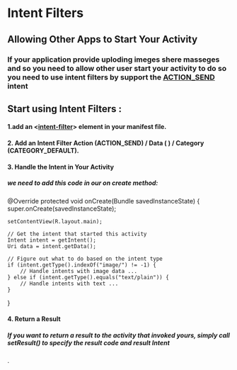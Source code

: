 # Intent Filters

## Allowing Other Apps to Start Your Activity

### If your application provide uploding imeges shere masseges and so you need to allow other user start your activity to do so you need to use intent filters by support the [ACTION_SEND](https://developer.android.com/reference/android/content/Intent#ACTION_SEND) intent


## Start using Intent Filters :

#### 1.add an <[intent-filter](https://developer.android.com/guide/topics/manifest/intent-filter-element)> element in your manifest file.

#### 2. Add an Intent Filter Action (ACTION_SEND) / Data ( <data>) /  Category (CATEGORY_DEFAULT).

#### 3. Handle the Intent in Your Activity 
##### we need to add this code in our on create method:

@Override
protected void onCreate(Bundle savedInstanceState) {
    super.onCreate(savedInstanceState);

    setContentView(R.layout.main);

    // Get the intent that started this activity
    Intent intent = getIntent();
    Uri data = intent.getData();

    // Figure out what to do based on the intent type
    if (intent.getType().indexOf("image/") != -1) {
        // Handle intents with image data ...
    } else if (intent.getType().equals("text/plain")) {
        // Handle intents with text ...
    }
}

#### 4. Return a Result 
##### If you want to return a result to the activity that invoked yours, simply call setResult() to specify the result code and result Intent
.
